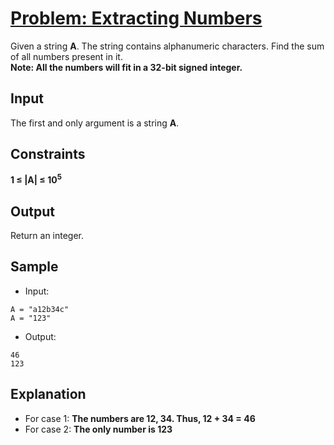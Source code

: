 # [Problem: Extracting Numbers](https://www.interviewbit.com/problems/extracting-numbers/)

Given a string **A**. The string contains alphanumeric characters. Find the sum of all numbers present in it. <br>
**Note: All the numbers will fit in a 32-bit signed integer.**

## Input

The first and only argument is a string **A**.

## Constraints

**1 ≤ |A| ≤ 10<sup>5</sup>**

## Output

Return an integer.

## Sample

- Input:
```
A = "a12b34c"
A = "123"
```

- Output:
```
46
123
```

## Explanation

- For case 1: **The numbers are 12, 34. Thus, 12 + 34 = 46** <br>
- For case 2: **The only number is 123**
